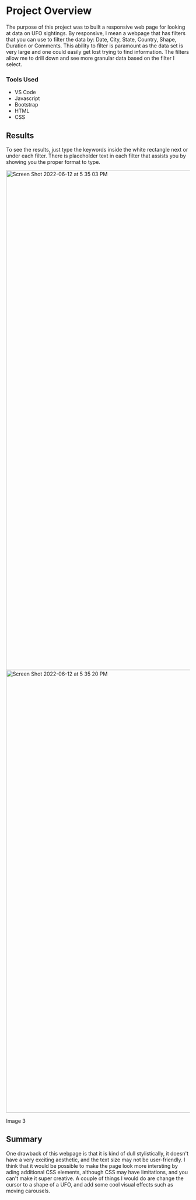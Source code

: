 # Project Overview 
The purpose of this project was to built a responsive web page for looking at data on UFO sightings. By responsive, I mean a webpage that has filters that you can use to filter the data by: Date, City, State, Country, Shape, Duration or Comments. This ability to filter is paramount as the data set is very large and one could easily get lost trying to find information. The filters allow me to drill down and see more granular data based on the filter I select.

### Tools Used
* VS Code
* Javascript 
* Bootstrap
* HTML
* CSS

## Results 
To see the results, just type the keywords inside the white rectangle next or under each filter. There is placeholder text in each filter that assists you by showing you the proper format to type. 

<img width="1366" alt="Screen Shot 2022-06-12 at 5 35 03 PM" src="https://user-images.githubusercontent.com/95447175/173260502-8574a8d6-9fd7-4939-bd33-c2845f603502.png">

<img width="1210" alt="Screen Shot 2022-06-12 at 5 35 20 PM" src="https://user-images.githubusercontent.com/95447175/173260512-bde26266-6996-43cf-a0ec-839a053aedb4.png">

Image 3

## Summary
One drawback of this webpage is that it is kind of dull stylistically, it doesn't have a very exciting aesthetic, and the text size may not be user-friendly.
I think that it would be possible to make the page look more intersting by ading additional CSS elements, although CSS may have limitations, and you can't make it super creative. A couple of things I would do are change the cursor to a shape of a UFO, and add some cool visual effects such as moving carousels.  

           
